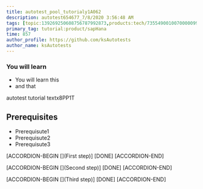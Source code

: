```yaml
---
title: autotest_pool_tutorialy1A062
description: autotest654677_7/8/2020 3:56:48 AM
tags: [topic:139269250608756787992873,products:tech/73554900100700000996,tutorial:experience/advanced]
primary_tag: tutorial:product/sapHana
time: 857
author_profile: https://github.com/ksAutotests
author_name: ksAutotests
---
```

### You will learn
- You will learn this
- and that

autotest tutorial textx8PP1T

## Prerequisites
- Prerequisute1
- Prerequisute2
- Prerequisute3

[ACCORDION-BEGIN [](First step)]
[DONE]
[ACCORDION-END]

[ACCORDION-BEGIN [](Second step)]
[DONE]
[ACCORDION-END]

[ACCORDION-BEGIN [](Third step)]
[DONE]
[ACCORDION-END]

